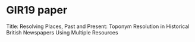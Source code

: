 # GIR19 paper

Title: Resolving Places, Past and Present: Toponym Resolution in Historical British Newspapers Using Multiple Resources
